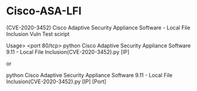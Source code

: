 # Cisco-ASA-LFI
(CVE-2020-3452) Cisco Adaptive Security Appliance Software - Local File Inclusion Vuln Test sciript

Usage> 
<port 80/tcp>
python Cisco Adaptive Security Appliance Software 9.11 - Local File Inclusion(CVE-2020-3452).py [IP] 

or 

python Cisco Adaptive Security Appliance Software 9.11 - Local File Inclusion(CVE-2020-3452).py [IP] [Port]
